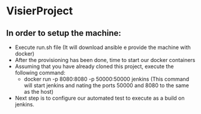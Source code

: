 # VisierProject

## In order to setup the machine:
- Execute run.sh file (It will download ansible e provide the machine with docker)
- After the provisioning has been done, time to start our docker containers
- Assuming that you have already cloned this project, execute the following command:
  - docker run -p 8080:8080 -p 50000:50000 jenkins (This command will start jenkins and nating the ports 50000 and 8080 to the same as the host)
- Next step is to configure our automated test to execute as a build on jenkins. 

